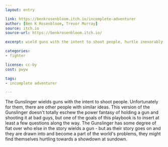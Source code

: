 ```yaml
---
layout: entry

link: https://benkrosenbloom.itch.io/incomplete-adventurer
author: [Ben K Rosenbloom, Trevor Murray]
source: itch.io
source-url: https://benkrosenbloom.itch.io/

excerpt: wield guns with the intent to shoot people, hurtle inexorably towards a showdown at sundown

categories:
- fighter

license: cc-by
cost: pwyw

tags:
- incomplete adventurer

---
```


The Gunslinger wields guns with the intent to shoot people. Unfortunately for them, there are other people with similar ideas. This version of the Gunslinger doesn't totally eschew the power fantasy of holding a gun and shooting it at bad guys, but one of the goals of this playbook is to insert at least a few questions along the way. The Gunslinger has some degree of fiat over who else in the story wields a gun - but as their story goes on and they are drawn into and become a part of the world's problems, they might find themselves hurtling towards a showdown at sundown.

